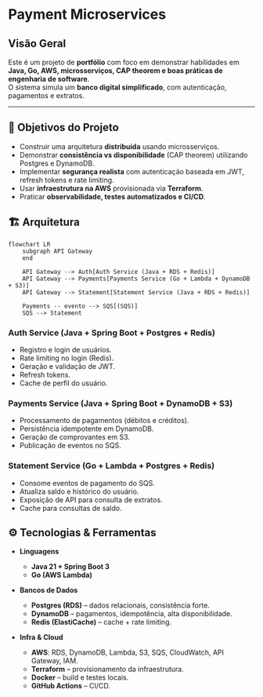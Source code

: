 # Payment Microservices

## Visão Geral

Este é um projeto de **portfólio** com foco em demonstrar habilidades em **Java, Go, AWS, microsserviços, CAP theorem e boas práticas de engenharia de software**.  
O sistema simula um **banco digital simplificado**, com autenticação, pagamentos e extratos.

---

## 📌 Objetivos do Projeto
- Construir uma arquitetura **distribuída** usando microsserviços.
- Demonstrar **consistência vs disponibilidade** (CAP theorem) utilizando Postgres e DynamoDB.
- Implementar **segurança realista** com autenticação baseada em JWT, refresh tokens e rate limiting.
- Usar **infraestrutura na AWS** provisionada via **Terraform**.
- Praticar **observabilidade, testes automatizados e CI/CD**.

## 🏗️ Arquitetura

```mermaid
flowchart LR
    subgraph API Gateway
    end

    API Gateway --> Auth[Auth Service (Java + RDS + Redis)]
    API Gateway --> Payments[Payments Service (Go + Lambda + DynamoDB + S3)]
    API Gateway --> Statement[Statement Service (Java + RDS + Redis)]

    Payments -- evento --> SQS[(SQS)]
    SQS --> Statement
```

### **Auth Service (Java + Spring Boot + Postgres + Redis)**
  - Registro e login de usuários.
  - Rate limiting no login (Redis).
  - Geração e validação de JWT.
  - Refresh tokens.
  - Cache de perfil do usuário.

### Payments Service (Java + Spring Boot + DynamoDB + S3)

- Processamento de pagamentos (débitos e créditos).
- Persistência idempotente em DynamoDB.
- Geração de comprovantes em S3.
- Publicação de eventos no SQS. 

### Statement Service (Go + Lambda + Postgres + Redis)
- Consome eventos de pagamento do SQS.
- Atualiza saldo e histórico do usuário.
- Exposição de API para consulta de extratos.
- Cache para consultas de saldo.

## ⚙️ Tecnologias & Ferramentas

- **Linguagens**
    - **Java 21 + Spring Boot 3**
    - **Go (AWS Lambda)**

- **Bancos de Dados**
    - **Postgres (RDS)** – dados relacionais, consistência forte.
    - **DynamoDB** – pagamentos, idempotência, alta disponibilidade.
    - **Redis (ElastiCache)** – cache + rate limiting.

- **Infra & Cloud**
    - **AWS**: RDS, DynamoDB, Lambda, S3, SQS, CloudWatch, API Gateway, IAM.
    - **Terraform** – provisionamento da infraestrutura.
    - **Docker** – build e testes locais.
    - **GitHub Actions** – CI/CD.  

